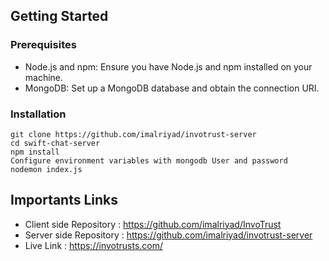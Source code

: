 ## Getting Started

### Prerequisites

- Node.js and npm: Ensure you have Node.js and npm installed on your machine.
- MongoDB: Set up a MongoDB database and obtain the connection URI.

### Installation

```
git clone https://github.com/imalriyad/invotrust-server
cd swift-chat-server
npm install
Configure environment variables with mongodb User and password
nodemon index.js
```


## Importants Links

- Client side Repository : https://github.com/imalriyad/InvoTrust
- Server side Repository : https://github.com/imalriyad/invotrust-server
- Live Link : https://invotrusts.com/

